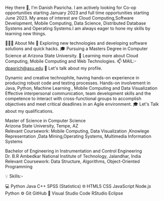 Hey there 👋, I'm Danish Pasricha.
I am actively looking for Co-op opportunities starting January 2023 and full time opportunities starting June 2023.
My areas of interest are Cloud Computing,Software Development, Mobile Computing, Data Science, Distributed Database Systems and Operating Systems.I am always eager to hone my skills by learning new things.

👨🏻‍💻  About Me
🤔   Exploring new technologies and developing software solutions and quick hacks.
🎓   Pursuing a Masters Degree in Computer Science at Arizona State University.
🌱   Learning more about Cloud Computing, Mobile Computing and Web Technologies.
📫   MAIL:- dpasrich@asu.edu
🧠 Let's talk about my profile.

Dynamic and creative technophile, having hands-on experience in producing robust code and testing processes.
Hands-on involvement in Java, Python, Machine Learning , Mobile Computing and Data Visualization
Effective interpersonal communication, team development skills and the competence to interact with cross-functional groups to accomplish objectives and meet critical deadlines in an Agile environment.
🎓 Let's Talk about my qualifications.

Master of Science in Computer Science       
Arizona State University, Tempe, AZ       
Relevant Coursework:  Mobile Computing, Data Visualization ,Knowlege Representation ,Data Mining,Operating Systems, Multimedia Information Systems

Bachelor of Engineering in Instrumentation and Control Engineering       
Dr. B.R Ambedkar National Institute of Technology, Jalandhar, India       
Relevant Coursework: Data Structure, Algorithms, Object-Oriented Programming

💡 Skills:-

💻   Python Java C++ SPSS (Statistics)
🌐   HTML5 CSS JavaScript Node.js Python
⚙️   Git GitHub 
🔧   Visual Studio Code RStudio Eclipse
